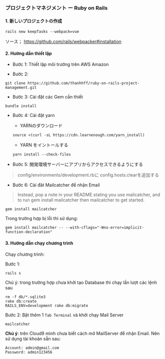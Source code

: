 ### プロジェクトマネジメント ー Ruby on Rails 

#### 1. 新しいプロジェクトの作成

```
rails new keepTasks --webpack=vue
```

ソース； https://github.com/rails/webpacker#installation

#### 2. Hướng dẫn thiết lập  

- Bước 1: Thiết lập môi trường trên AWS Amazon 

- Bước 2:
```
git clone https://github.com/thanhhff/ruby-on-rails-project-management.git
```

- Bước 3: Cài đặt các Gem cần thiết
```
bundle install
```

- Bước 4: Cài đặt yarn 

    - YARNのダウンロード
    ```
    source <(curl -sL https://cdn.learnenough.com/yarn_install)
    ```
  
    - YARN をイントールする
    ```
    yarn install --check-files
    ```

- Bước 5: 開発環境サーバーにアプリからアクセスできるようにする

> config/environments/development.rbに config.hosts.clearを追加する

- Bước 6: Cài đăt Mailcatcher để nhận Email 

> Instead, pop a note in your README stating you use mailcatcher, and to run gem install mailcatcher then mailcatcher to get started.

```
gem install mailcatcher
```

Trong trường hợp bị lỗi thì sử dụng:
```
gem install mailcatcher -- --with-cflags="-Wno-error=implicit-function-declaration"
```

#### 3. Hướng dẫn chạy chương trình 

Chạy chương trình:

Bước 1:
```
rails s 
```

Chú ý: trong trường hợp chưa khởi tạo Database thì chạy lần lượt các lệnh sau
```
rm -f db/*.sqlite3
rake db:create
RAILS_ENV=development rake db:migrate
```

Bước 2: Bật thêm 1 `Tab Terminal` và khởi chạy Mail Server

```
mailcatcher
```

**Chú ý**: trên Cloud9 mình chưa biết cách mở MailServer để nhận Email. Nên sử dụng tài khoản sẵn sau:

```
Account: admin@gmail.com
Password: admin123456
```